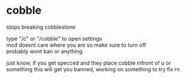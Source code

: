 # cobble

stops breaking cobblestone

type "/c" or "/cobble" to open settings<br>
mod doesnt care where you are so make sure to turn off<br>
probably wont ban or anything

just know, if you get specced and they place cobble infront of u or something this will get you banned, working on something to try fix rn
